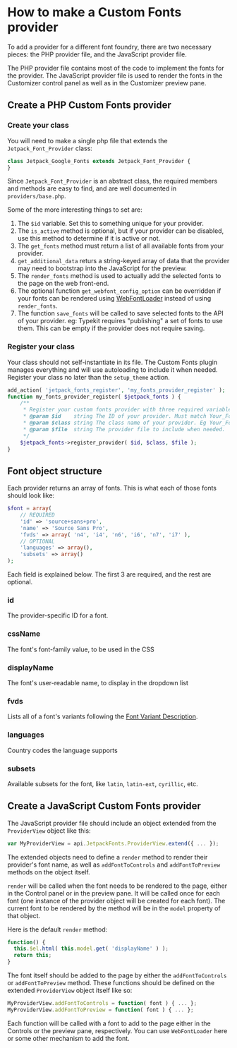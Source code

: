 # How to make a Custom Fonts provider

To add a provider for a different font foundry, there are two necessary pieces: the PHP provider file, and the JavaScript provider file.

The PHP provider file contains most of the code to implement the fonts for the provider. The JavaScript provider file is used to render the fonts in the Customizer control panel as well as in the Customizer preview pane.

## Create a PHP Custom Fonts provider

### Create your class

You will need to make a single php file that extends the `Jetpack_Font_Provider` class:

```php
class Jetpack_Google_Fonts extends Jetpack_Font_Provider {
}
```

Since `Jetpack_Font_Provider` is an abstract class, the required members and methods are easy to find, and are well documented in `providers/base.php`.

Some of the more interesting things to set are:

1. The `$id` variable. Set this to something unique for your provider.
2. The `is_active` method is optional, but if your provider can be disabled, use this method to determine if it is active or not.
3. The `get_fonts` method must return a list of all available fonts from your provider.
4. `get_additional_data` returs a string-keyed array of data that the provider may need to bootstrap into the JavaScript for the preview.
5. The `render_fonts` method is used to actually add the selected fonts to the page on the web front-end.
6. The optional function `get_webfont_config_option` can be overridden if your fonts can be rendered using [WebFontLoader](https://github.com/typekit/webfontloader) instead of using `render_fonts`.
7. The function `save_fonts` will be called to save selected fonts to the API of your provider. eg: Typekit requires "publishing" a set of fonts to use them. This can be empty if the provider does not require saving.

### Register your class

Your class should not self-instantiate in its file. The Custom Fonts plugin manages everything and will use autoloading to include it when needed. Register your class no later than the `setup_theme` action.

```php
add_action( 'jetpack_fonts_register', 'my_fonts_provider_register' );
function my_fonts_provider_register( $jetpack_fonts ) {
	/**
	 * Register your custom fonts provider with three required variables
	 * @param $id    string The ID of your provider. Must match Your_Font_Provider::$id
	 * @param $class string The class name of your provider. Eg Your_Font_Provider
	 * @param $file  string The provider file to include when needed.
	 */
	$jetpack_fonts->register_provider( $id, $class, $file );
}
```


## Font object structure

Each provider returns an array of fonts. This is what each of those fonts should look like:

```php
$font = array(
	// REQUIRED
	'id' => 'source+sans+pro',
	'name' => 'Source Sans Pro',
	'fvds' => array( 'n4', 'i4', 'n6', 'i6', 'n7', 'i7' ),
	// OPTIONAL
	'languages' => array(),
	'subsets' => array()
);
```

Each field is explained below. The first 3 are required, and the rest are optional.

### id

The provider-specific ID for a font.

### cssName

The font's font-family value, to be used in the CSS

### displayName

The font's user-readable name, to display in the dropdown list

### fvds

Lists all of a font's variants following the [Font Variant Description](https://github.com/typekit/fvd).

### languages

Country codes the language supports

### subsets

Available subsets for the font, like `latin`, `latin-ext`, `cyrillic`, etc.

## Create a JavaScript Custom Fonts provider

The JavaScript provider file should include an object extended from the `ProviderView` object like this:

```javascript
var MyProviderView = api.JetpackFonts.ProviderView.extend({ ... });
```

The extended objects need to define a `render` method to render their provider's font name, as well as `addFontToControls` and `addFontToPreview` methods on the object itself.

`render` will be called when the font needs to be rendered to the page, either in the Control panel or in the preview pane. It will be called once for each font (one instance of the provider object will be created for each font). The current font to be rendered by the method will be in the `model` property of that object.

Here is the default `render` method:

```javascript
function() {
  this.$el.html( this.model.get( 'displayName' ) );
  return this;
}
```

The font itself should be added to the page by either the `addFontToControls` or `addFontToPreview` method. These functions should be defined on the extended `ProviderView` object itself like so:

```javascript
MyProviderView.addFontToControls = function( font ) { ... };
MyProviderView.addFontToPreview = function( font ) { ... };
```

Each function will be called with a font to add to the page either in the Controls or the preview pane, respectively. You can use `WebFontLoader` here or some other mechanism to add the font.

